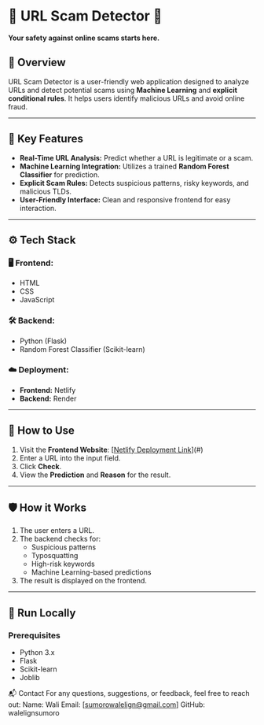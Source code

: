 # 🚨 URL Scam Detector 🚨  
**Your safety against online scams starts here.**  

## 📝 **Overview**  
URL Scam Detector is a user-friendly web application designed to analyze URLs and detect potential scams using **Machine Learning** and **explicit conditional rules**. It helps users identify malicious URLs and avoid online fraud.

---

## 🌟 **Key Features**  
- **Real-Time URL Analysis:** Predict whether a URL is legitimate or a scam.  
- **Machine Learning Integration:** Utilizes a trained **Random Forest Classifier** for prediction.  
- **Explicit Scam Rules:** Detects suspicious patterns, risky keywords, and malicious TLDs.  
- **User-Friendly Interface:** Clean and responsive frontend for easy interaction.  

---

## ⚙️ **Tech Stack**  
### 🖥️ **Frontend:**  
- HTML  
- CSS  
- JavaScript  

### 🛠️ **Backend:**  
- Python (Flask)  
- Random Forest Classifier (Scikit-learn)  

### ☁️ **Deployment:**  
- **Frontend:** Netlify  
- **Backend:** Render  

---

## 🚀 **How to Use**  
1. Visit the **Frontend Website**: [[Netlify Deployment Link]([url](https://radiant-selkie-120b55.netlify.app/#home))](#)  
2. Enter a URL into the input field.  
3. Click **Check**.  
4. View the **Prediction** and **Reason** for the result.  

---

## 🛡️ **How it Works**  
1. The user enters a URL.  
2. The backend checks for:  
   - Suspicious patterns  
   - Typosquatting  
   - High-risk keywords  
   - Machine Learning-based predictions  
3. The result is displayed on the frontend.  

---

## 🐍 **Run Locally**  
### Prerequisites  
- Python 3.x  
- Flask  
- Scikit-learn  
- Joblib
  
📬 Contact
For any questions, suggestions, or feedback, feel free to reach out:
Name: Wali
Email: [sumorowalelign@gmail.com]
GitHub: walelignsumoro
